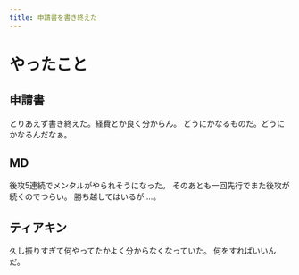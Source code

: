 ```yaml
---
title: 申請書を書き終えた
---
```


# やったこと

## 申請書

とりあえず書き終えた。経費とか良く分からん。
どうにかなるものだ。どうにかなるんだなぁ。

## MD

後攻5連続でメンタルがやられそうになった。
そのあとも一回先行でまた後攻が続くのでつらい。
勝ち越してはいるが‥‥。

## ティアキン

久し振りすぎて何やってたかよく分からなくなっていた。
何をすればいいんだ。

